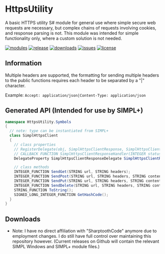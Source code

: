 # HttpsUtility
A basic HTTPS utility S# module for general use where simple secure web requests are necessary, but complex chains of requests involving cookies, and response parsing is not. This module was intended for simple functionality only, where a custom solution is not needed.

[![modules](https://img.shields.io/badge/S%23-Modules-brightgreen.svg)](https://sharptoothcode.com) [![release](https://img.shields.io/github/release/bitm0de/HttpsUtility.svg?style=flat)](https://github.com/bitm0de/HttpsUtility/releases) [![downloads](https://img.shields.io/github/downloads/bitm0de/HttpsUtility/total.svg?style=flat)](https://github.com/bitm0de/HttpsUtility/releases) [![issues](https://img.shields.io/github/issues/bitm0de/HttpsUtility.svg?style=flat)](https://github.com/bitm0de/HttpsUtility/issues) [![license](https://img.shields.io/github/license/bitm0de/HttpsUtility.svg?style=flat)](https://github.com/bitm0de/HttpsUtility/blob/master/LICENSE)

## Information
Multiple headers are supported, the formatting for sending multiple headers to the public functions requires each header to be separated by a "|" character.

Example:
```Accept: application/json|Content-Type: application/json```

## Generated API (Intended for use by SIMPL+)
```cs
namespace HttpsUtility.Symbols
{
  // note: type can be instantiated from SIMPL+
  class SimplHttpsClient
  {
    // class properties
    // RegisterDelegate(obj, SimplHttpsClientResponse, SimplHttpsClientResponseHandler);
    // CALLBACK FUNCTION SimplHttpsClientResponseHandler(INTEGER status, STRING responseUrl, STRING content, INTEGER length);
    DelegateProperty SimplHttpsClientResponseDelegate SimplHttpsClientResponse(INTEGER status, STRING responseUrl, STRING content, INTEGER length);

    // class methods
    INTEGER_FUNCTION SendGet(STRING url, STRING headers);
    INTEGER_FUNCTION SendPost(STRING url, STRING headers, STRING content);
    INTEGER_FUNCTION SendPut(STRING url, STRING headers, STRING content);
    INTEGER_FUNCTION SendDelete(STRING url, STRING headers, STRING content);
    STRING_FUNCTION ToString();
    SIGNED_LONG_INTEGER_FUNCTION GetHashCode();
  }
}
```

## Downloads

* Note: I have no direct affiliation with "SharptoothCode" anymore due to employment changes. I do still have full control over maintaining this repository however. (Current releases on Github will contain the relevant SIMPL Windows and SIMPL+ module files.)
